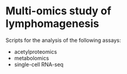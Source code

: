 # Multi-omics study of lymphomagenesis

Scripts for the analysis of the following assays:

- acetylproteomics
- metabolomics
- single-cell RNA-seq

